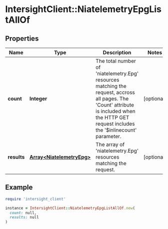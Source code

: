 # IntersightClient::NiatelemetryEpgListAllOf

## Properties

| Name | Type | Description | Notes |
| ---- | ---- | ----------- | ----- |
| **count** | **Integer** | The total number of &#39;niatelemetry.Epg&#39; resources matching the request, accross all pages. The &#39;Count&#39; attribute is included when the HTTP GET request includes the &#39;$inlinecount&#39; parameter. | [optional] |
| **results** | [**Array&lt;NiatelemetryEpg&gt;**](NiatelemetryEpg.md) | The array of &#39;niatelemetry.Epg&#39; resources matching the request. | [optional] |

## Example

```ruby
require 'intersight_client'

instance = IntersightClient::NiatelemetryEpgListAllOf.new(
  count: null,
  results: null
)
```

